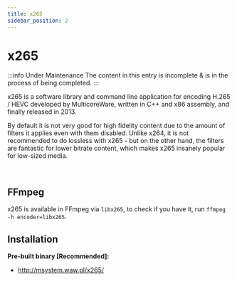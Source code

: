 ```yaml
---
title: x265
sidebar_position: 2
---
```


# x265

:::info Under Maintenance
The content in this entry is incomplete & is in the process of being completed.
:::

x265 is a software library and command line application for encoding H.265 / HEVC developed by MulticoreWare, written in C++ and x86 assembly, and finally released in 2013.

By default it is not very good for high fidelity content due to the amount of filters it applies even with them disabled. Unlike x264, it is not recommended to do lossless with x265 - but on the other hand, the filters are fantastic for lower bitrate content, which makes x265 insanely popular for low-sized media.

&nbsp;&nbsp;

## FFmpeg

x265 is available in FFmpeg via ``libx265``, to check if you have it, run ``ffmpeg -h encoder=libx265``.

## Installation

**Pre-built binary [Recommended]:**

- http://msystem.waw.pl/x265/

